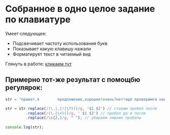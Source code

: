 # Собранное в одно целое задание по клавиатуре

Умеет следующее:

- Подсвечивает частоту использования букв
- Показывает какую клавишу нажали
- Форматирует текст в читаемый вид

Глянуть в работе: [кликаем тут](http://alexanderweb.ru/keyboard/)

## Примерно тот-же результат с помощбю регулярок:

```javascript
str = "привет.я        предложение,хорошее!очень?нет!ещё проверим+и наверно-тоже.теперь всё";

str = str.replace(/(\.|,|!|\?)()/g, '$1 $2') // ставим пробел после
         .replace(/(\-|\+)()/g, ' $1 $2') // пробел до и после
         .replace(/\s{2,}/g, " "); // убираем лишние пробелы
         
console.log(str);
```
